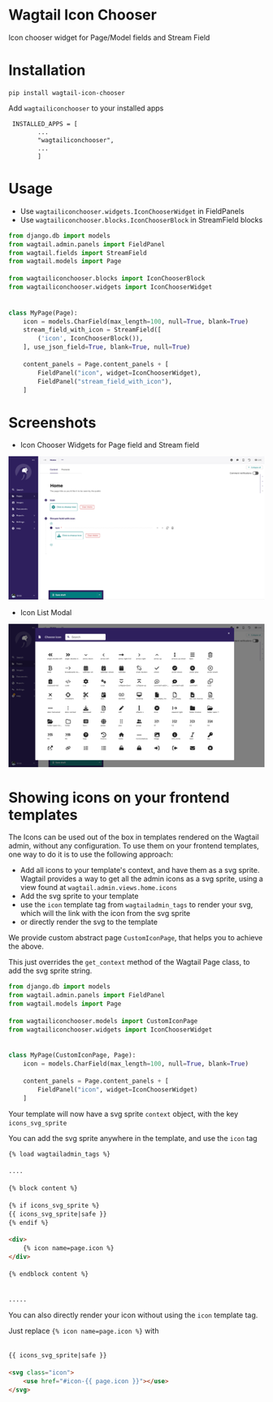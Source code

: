 # Wagtail Icon Chooser

Icon chooser widget for Page/Model fields and Stream Field

# Installation

```
pip install wagtail-icon-chooser
```

Add `wagtailiconchooser` to your installed apps

```
 INSTALLED_APPS = [
        ...
        "wagtailiconchooser",
        ...
        ]
```

# Usage

- Use `wagtailiconchooser.widgets.IconChooserWidget` in FieldPanels
- Use `wagtailiconchooser.blocks.IconChooserBlock` in StreamField blocks

```python
from django.db import models
from wagtail.admin.panels import FieldPanel
from wagtail.fields import StreamField
from wagtail.models import Page

from wagtailiconchooser.blocks import IconChooserBlock
from wagtailiconchooser.widgets import IconChooserWidget


class MyPage(Page):
    icon = models.CharField(max_length=100, null=True, blank=True)
    stream_field_with_icon = StreamField([
        ('icon', IconChooserBlock()),
    ], use_json_field=True, blank=True, null=True)

    content_panels = Page.content_panels + [
        FieldPanel("icon", widget=IconChooserWidget),
        FieldPanel("stream_field_with_icon"),
    ]
```

# Screenshots

- Icon Chooser Widgets for Page field and Stream field

![Sample Panels](screenshots/img-in-admin.png)

- Icon List Modal

![Icon Modal](screenshots/icon-list-modal.png)

# Showing icons on your frontend templates

The Icons can be used out of the box in templates rendered on the Wagtail admin, without any configuration. To use them
on your frontend templates, one way to do it is to use the following approach:

- Add all icons to your template's context, and have them as a svg sprite. Wagtail provides a way to get all the admin
  icons as a svg sprite, using a view found at `wagtail.admin.views.home.icons`
- Add the svg sprite to your template
- use the `icon` template tag from `wagtailadmin_tags` to render your svg, which will the link with the icon from the
  svg sprite
- or directly render the svg to the template

We provide custom abstract page `CustomIconPage`, that helps you to achieve the above.

This just overrides the `get_context` method of the Wagtail Page class, to add the svg sprite string.

```python
from django.db import models
from wagtail.admin.panels import FieldPanel
from wagtail.models import Page

from wagtailiconchooser.models import CustomIconPage
from wagtailiconchooser.widgets import IconChooserWidget


class MyPage(CustomIconPage, Page):
    icon = models.CharField(max_length=100, null=True, blank=True)

    content_panels = Page.content_panels + [
        FieldPanel("icon", widget=IconChooserWidget)
    ]
```

Your template will now have a svg sprite `context` object, with the key `icons_svg_sprite`

You can add the svg sprite anywhere in the template, and use the `icon` tag

```html
{% load wagtailadmin_tags %}

....

{% block content %}

{% if icons_svg_sprite %}
{{ icons_svg_sprite|safe }}
{% endif %}

<div>
    {% icon name=page.icon %}
</div>

{% endblock content %}


.....
```

You can also directly render your icon without using the `icon` template tag.

Just replace `{% icon name=page.icon %}` with

```html

{{ icons_svg_sprite|safe }}

<svg class="icon">
    <use href="#icon-{{ page.icon }}"></use>
</svg>
```

